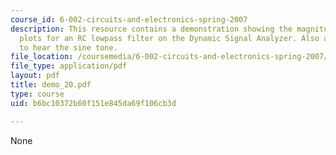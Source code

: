 ```yaml
---
course_id: 6-002-circuits-and-electronics-spring-2007
description: This resource contains a demonstration showing the magnitude and phase
  plots for an RC lowpass filter on the Dynamic Signal Analyzer. Also allow students
  to hear the sine tone.
file_location: /coursemedia/6-002-circuits-and-electronics-spring-2007/b6bc10372b60f151e845da69f106cb3d_demo_20.pdf
file_type: application/pdf
layout: pdf
title: demo_20.pdf
type: course
uid: b6bc10372b60f151e845da69f106cb3d

---
```

None